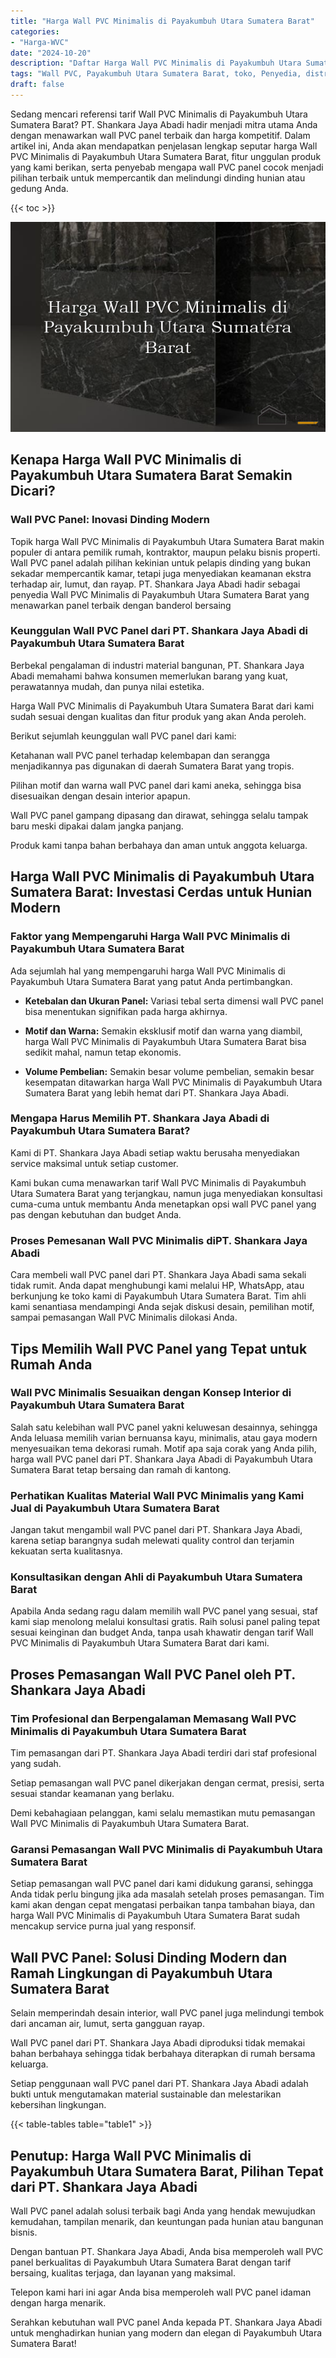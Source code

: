 ```yaml
---
title: "Harga Wall PVC Minimalis di Payakumbuh Utara Sumatera Barat"
categories: 
- "Harga-WVC"
date: "2024-10-20"
description: "Daftar Harga Wall PVC Minimalis di Payakumbuh Utara Sumatera Barat untuk hunian, office, serta toko. Panel terbaik, beragam motif, pilihan warna menarik, beserta servis pemasangan oleh tenaga ahli ahli dan jaminan resmi!|Servis distribusi Wall PVC Minimalis di Payakumbuh Utara Sumatera Barat untuk kebutuhan rumah, office, atau ritel, beserta produk unggulan dan penempatan oleh tenaga ahli profesional serta jaminan resmi.|Pilihan Wall PVC Minimalis di Payakumbuh Utara Sumatera Barat yang andal bagi tempat tinggal, kantor, serta toko, dengan produk berkualitas dan pemasangan dikerjakan oleh tim ahli dan kepastian resmi.|Penyediaan Wall PVC Minimalis di Payakumbuh Utara Sumatera Barat bagi rumah, kantor, dan ritel, dengan panel unggulan dan pemasangan ditangani oleh tenaga ahli profesional, lengkap dengan kepastian resmi.}"
tags: "Wall PVC, Payakumbuh Utara Sumatera Barat, toko, Penyedia, distributor"
draft: false
---
```


Sedang mencari referensi tarif Wall PVC Minimalis di Payakumbuh Utara Sumatera Barat? PT. Shankara Jaya Abadi hadir menjadi mitra utama Anda dengan menawarkan wall PVC panel terbaik dan harga kompetitif. Dalam artikel ini, Anda akan mendapatkan penjelasan lengkap seputar harga Wall PVC Minimalis di Payakumbuh Utara Sumatera Barat, fitur unggulan produk yang kami berikan, serta penyebab mengapa wall PVC panel cocok menjadi pilihan terbaik untuk mempercantik dan melindungi dinding hunian atau gedung Anda.

{{< toc >}}

![Harga Wall PVC Minimalis di Payakumbuh Utara Sumatera Barat](/images/Harga-WVC/Harga-Wall-PVC-Minimalis-di-Payakumbuh-Utara-Sumatera-Barat.png)


## Kenapa Harga Wall PVC Minimalis di Payakumbuh Utara Sumatera Barat Semakin Dicari?

### Wall PVC Panel: Inovasi Dinding Modern

Topik harga Wall PVC Minimalis di Payakumbuh Utara Sumatera Barat makin populer di antara pemilik rumah, kontraktor, maupun pelaku bisnis properti. Wall PVC panel adalah pilihan kekinian untuk pelapis dinding yang bukan sekadar mempercantik kamar, tetapi juga menyediakan keamanan ekstra terhadap air, lumut, dan rayap. PT. Shankara Jaya Abadi hadir sebagai penyedia Wall PVC Minimalis di Payakumbuh Utara Sumatera Barat yang menawarkan panel terbaik dengan banderol bersaing

### Keunggulan Wall PVC Panel dari PT. Shankara Jaya Abadi di Payakumbuh Utara Sumatera Barat

Berbekal pengalaman di industri material bangunan, PT. Shankara Jaya Abadi memahami bahwa konsumen memerlukan barang yang kuat, perawatannya mudah, dan punya nilai estetika.

Harga Wall PVC Minimalis di Payakumbuh Utara Sumatera Barat dari kami sudah sesuai dengan kualitas dan fitur produk yang akan Anda peroleh.

Berikut sejumlah keunggulan wall PVC panel dari kami:

Ketahanan wall PVC panel terhadap kelembapan dan serangga menjadikannya pas digunakan di daerah Sumatera Barat yang tropis.

Pilihan motif dan warna wall PVC panel dari kami aneka, sehingga bisa disesuaikan dengan desain interior apapun.

Wall PVC panel gampang dipasang dan dirawat, sehingga selalu tampak baru meski dipakai dalam jangka panjang.

Produk kami tanpa bahan berbahaya dan aman untuk anggota keluarga.

## Harga Wall PVC Minimalis di Payakumbuh Utara Sumatera Barat: Investasi Cerdas untuk Hunian Modern

### Faktor yang Mempengaruhi Harga Wall PVC Minimalis di Payakumbuh Utara Sumatera Barat

Ada sejumlah hal yang mempengaruhi harga Wall PVC Minimalis di Payakumbuh Utara Sumatera Barat yang patut Anda pertimbangkan.

- **Ketebalan dan Ukuran Panel:** Variasi tebal serta dimensi wall PVC panel bisa menentukan signifikan pada harga akhirnya.

- **Motif dan Warna:** Semakin eksklusif motif dan warna yang diambil, harga Wall PVC Minimalis di Payakumbuh Utara Sumatera Barat bisa sedikit mahal, namun tetap ekonomis.

- **Volume Pembelian:** Semakin besar volume pembelian, semakin besar kesempatan ditawarkan harga Wall PVC Minimalis di Payakumbuh Utara Sumatera Barat yang lebih hemat dari PT. Shankara Jaya Abadi.

### Mengapa Harus Memilih PT. Shankara Jaya Abadi di Payakumbuh Utara Sumatera Barat?

Kami di PT. Shankara Jaya Abadi setiap waktu berusaha menyediakan service maksimal untuk setiap customer.

Kami bukan cuma menawarkan tarif Wall PVC Minimalis di Payakumbuh Utara Sumatera Barat yang terjangkau, namun juga menyediakan konsultasi cuma-cuma untuk membantu Anda menetapkan opsi wall PVC panel yang pas dengan kebutuhan dan budget Anda.

### Proses Pemesanan Wall PVC Minimalis diPT. Shankara Jaya Abadi

Cara membeli wall PVC panel dari PT. Shankara Jaya Abadi sama sekali tidak rumit. Anda dapat menghubungi kami melalui HP, WhatsApp, atau berkunjung ke toko kami di Payakumbuh Utara Sumatera Barat. Tim ahli kami senantiasa mendampingi Anda sejak diskusi desain, pemilihan motif, sampai pemasangan Wall PVC Minimalis dilokasi Anda.

## Tips Memilih Wall PVC Panel yang Tepat untuk Rumah Anda

### Wall PVC Minimalis Sesuaikan dengan Konsep Interior di Payakumbuh Utara Sumatera Barat

Salah satu kelebihan wall PVC panel yakni keluwesan desainnya, sehingga Anda leluasa memilih varian bernuansa kayu, minimalis, atau gaya modern menyesuaikan tema dekorasi rumah. Motif apa saja corak yang Anda pilih, harga wall PVC panel dari PT. Shankara Jaya Abadi di Payakumbuh Utara Sumatera Barat tetap bersaing dan ramah di kantong.

### Perhatikan Kualitas Material Wall PVC Minimalis yang Kami Jual di Payakumbuh Utara Sumatera Barat

Jangan takut mengambil wall PVC panel dari PT. Shankara Jaya Abadi, karena setiap barangnya sudah melewati quality control dan terjamin kekuatan serta kualitasnya.

### Konsultasikan dengan Ahli di Payakumbuh Utara Sumatera Barat

Apabila Anda sedang ragu dalam memilih wall PVC panel yang sesuai, staf kami siap menolong melalui konsultasi gratis. Raih solusi panel paling tepat sesuai keinginan dan budget Anda, tanpa usah khawatir dengan tarif Wall PVC Minimalis di Payakumbuh Utara Sumatera Barat dari kami.

## Proses Pemasangan Wall PVC Panel oleh PT. Shankara Jaya Abadi

### Tim Profesional dan Berpengalaman Memasang Wall PVC Minimalis di Payakumbuh Utara Sumatera Barat

Tim pemasangan dari PT. Shankara Jaya Abadi terdiri dari staf profesional yang sudah.

Setiap pemasangan wall PVC panel dikerjakan dengan cermat, presisi, serta sesuai standar keamanan yang berlaku.

Demi kebahagiaan pelanggan, kami selalu memastikan mutu pemasangan Wall PVC Minimalis di Payakumbuh Utara Sumatera Barat.

### Garansi Pemasangan Wall PVC Minimalis di Payakumbuh Utara Sumatera Barat

Setiap pemasangan wall PVC panel dari kami didukung garansi, sehingga Anda tidak perlu bingung jika ada masalah setelah proses pemasangan. Tim kami akan dengan cepat mengatasi perbaikan tanpa tambahan biaya, dan harga Wall PVC Minimalis di Payakumbuh Utara Sumatera Barat sudah mencakup service purna jual yang responsif.

## Wall PVC Panel: Solusi Dinding Modern dan Ramah Lingkungan di Payakumbuh Utara Sumatera Barat

Selain memperindah desain interior, wall PVC panel juga melindungi tembok dari ancaman air, lumut, serta gangguan rayap.

Wall PVC panel dari PT. Shankara Jaya Abadi diproduksi tidak memakai bahan berbahaya sehingga tidak berbahaya diterapkan di rumah bersama keluarga.

Setiap penggunaan wall PVC panel dari PT. Shankara Jaya Abadi adalah bukti untuk mengutamakan material sustainable dan melestarikan kebersihan lingkungan.

{{< table-tables table="table1" >}}

## Penutup: Harga Wall PVC Minimalis di Payakumbuh Utara Sumatera Barat, Pilihan Tepat dari PT. Shankara Jaya Abadi

Wall PVC panel adalah solusi terbaik bagi Anda yang hendak mewujudkan kemudahan, tampilan menarik, dan keuntungan pada hunian atau bangunan bisnis.

Dengan bantuan PT. Shankara Jaya Abadi, Anda bisa memperoleh wall PVC panel berkualitas di Payakumbuh Utara Sumatera Barat dengan tarif bersaing, kualitas terjaga, dan layanan yang maksimal.

Telepon kami hari ini agar Anda bisa memperoleh wall PVC panel idaman dengan harga menarik.

Serahkan kebutuhan wall PVC panel Anda kepada PT. Shankara Jaya Abadi untuk menghadirkan hunian yang modern dan elegan di Payakumbuh Utara Sumatera Barat!